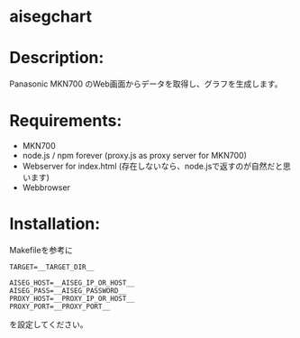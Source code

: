 aisegchart
==========

# Description:
  Panasonic MKN700 のWeb画面からデータを取得し、グラフを生成します。

# Requirements:
* MKN700
* node.js / npm forever (proxy.js as proxy server for MKN700)
* Webserver for index.html (存在しないなら、node.jsで返すのが自然だと思います)
* Webbrowser 

# Installation:
Makefileを参考に

    TARGET=__TARGET_DIR__
    
    AISEG_HOST=__AISEG_IP_OR_HOST__
    AISEG_PASS=__AISEG_PASSWORD__
    PROXY_HOST=__PROXY_IP_OR_HOST__
    PROXY_PORT=__PROXY_PORT__

を設定してください。
